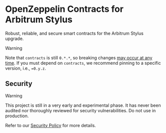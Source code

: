 # OpenZeppelin Contracts for Arbitrum Stylus

Robust, reliable, and secure smart contracts for the Arbitrum Stylus upgrade.

> [!WARNING]
> Note that `contracts` is still `0.*.*`, so breaking changes
> [may occur at any time](https://semver.org/#spec-item-4). If you must depend
> on `contracts`, we recommend pinning to a specific version, i.e., `=0.y.z`.

## Security

> [!WARNING]
> This project is still in a very early and experimental phase. It has never
> been audited nor thoroughly reviewed for security vulnerabilities. Do not use
> in production.

Refer to our [Security Policy](SECURITY.md) for more details.
